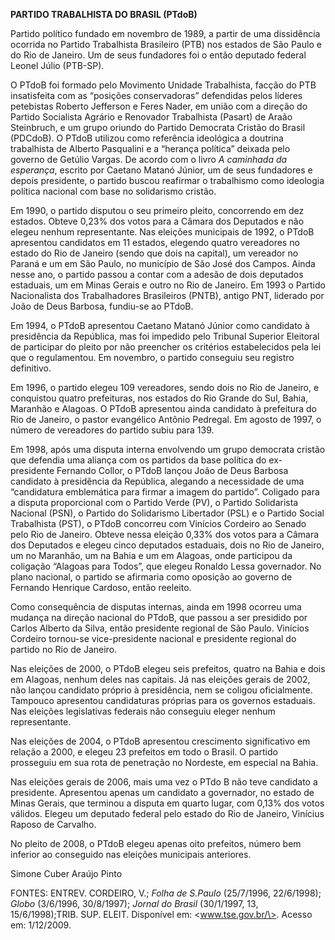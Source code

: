 **PARTIDO TRABALHISTA DO BRASIL (PTdoB)**

Partido político fundado em novembro de 1989, a partir de uma
dissidência ocorrida no Partido Trabalhista Brasileiro (PTB) nos estados
de São Paulo e do Rio de Janeiro. Um de seus fundadores foi o então
deputado federal Leonel Júlio (PTB-SP).

O PTdoB foi formado pelo Movimento Unidade Trabalhista, facção do PTB
insatisfeita com as “posições conservadoras” defendidas pelos líderes
petebistas Roberto Jefferson e Feres Nader, em união com a direção do
Partido Socialista Agrário e Renovador Trabalhista (Pasart) de Araão
Steinbruch, e um grupo oriundo do Partido Democrata Cristão do Brasil
(PDCdoB). O PTdoB utilizou como referência ideológica a doutrina
trabalhista de Alberto Pasqualini e a “herança política” deixada pelo
governo de Getúlio Vargas. De acordo com o livro *A caminhada da
esperança*, escrito por Caetano Matanó Júnior, um de seus fundadores e
depois presidente, o partido buscou reafirmar o trabalhismo como
ideologia política nacional com base no solidarismo cristão.

Em 1990, o partido disputou o seu primeiro pleito, concorrendo em dez
estados. Obteve 0,23% dos votos para a Câmara dos Deputados e não elegeu
nenhum representante. Nas eleições municipais de 1992, o PTdoB
apresentou candidatos em 11 estados, elegendo quatro vereadores no
estado do Rio de Janeiro (sendo que dois na capital), um vereador no
Paraná e um em São Paulo, no município de São José dos Campos. Ainda
nesse ano, o partido passou a contar com a adesão de dois deputados
estaduais, um em Minas Gerais e outro no Rio de Janeiro. Em 1993 o
Partido Nacionalista dos Trabalhadores Brasileiros (PNTB), antigo PNT,
liderado por João de Deus Barbosa, fundiu-se ao PTdoB.

Em 1994, o PTdoB apresentou Caetano Matanó Júnior como candidato à
presidência da República, mas foi impedido pelo Tribunal Superior
Eleitoral de participar do pleito por não preencher os critérios
estabelecidos pela lei que o regulamentou. Em novembro, o partido
conseguiu seu registro definitivo.

Em 1996, o partido elegeu 109 vereadores, sendo dois no Rio de Janeiro,
e conquistou quatro prefeituras, nos estados do Rio Grande do Sul,
Bahia, Maranhão e Alagoas. O PTdoB apresentou ainda candidato à
prefeitura do Rio de Janeiro, o pastor evangélico Antônio Pedregal. Em
agosto de 1997, o número de vereadores do partido subiu para 139.

Em 1998, após uma disputa interna envolvendo um grupo democrata cristão
que defendia uma aliança com os partidos da base política do
ex-presidente Fernando Collor, o PTdoB lançou João de Deus Barbosa
candidato à presidência da República, alegando a necessidade de uma
“candidatura emblemática para firmar a imagem do partido”. Coligado para
a disputa proporcional com o Partido Verde (PV), o Partido Solidarista
Nacional (PSN), o Partido do Solidarismo Libertador (PSL) e o Partido
Social Trabalhista (PST), o PTdoB concorreu com Vinícios Cordeiro ao
Senado pelo Rio de Janeiro. Obteve nessa eleição 0,33% dos votos para a
Câmara dos Deputados e elegeu cinco deputados estaduais, dois no Rio de
Janeiro, um no Maranhão, um na Bahia e um em Alagoas, onde participou da
coligação “Alagoas para Todos”, que elegeu Ronaldo Lessa governador. No
plano nacional, o partido se afirmaria como oposição ao governo de
Fernando Henrique Cardoso, então reeleito.

Como consequência de disputas internas, ainda em 1998 ocorreu uma
mudança na direção nacional do PTdoB, que passou a ser presidido por
Carlos Alberto da Silva, então presidente regional de São Paulo.
Vinícios Cordeiro tornou-se vice-presidente nacional e presidente
regional do partido no Rio de Janeiro.

Nas eleições de 2000, o PTdoB elegeu seis prefeitos, quatro na Bahia e
dois em Alagoas, nenhum deles nas capitais. Já nas eleições gerais de
2002, não lançou candidato próprio à presidência, nem se coligou
oficialmente. Tampouco apresentou candidaturas próprias para os governos
estaduais. Nas eleições legislativas federais não conseguiu eleger
nenhum representante.

Nas eleições de 2004, o PTdoB apresentou crescimento significativo em
relação a 2000, e elegeu 23 prefeitos em todo o Brasil. O partido
prosseguiu em sua rota de penetração no Nordeste, em especial na Bahia.

Nas eleições gerais de 2006, mais uma vez o PTdo B não teve candidato a
presidente. Apresentou apenas um candidato a governador, no estado de
Minas Gerais, que terminou a disputa em quarto lugar, com 0,13% dos
votos válidos. Elegeu um deputado federal pelo estado do Rio de Janeiro,
Vinícius Raposo de Carvalho.

No pleito de 2008, o PTdoB elegeu apenas oito prefeitos, número bem
inferior ao conseguido nas eleições municipais anteriores.

Simone Cuber Araújo Pinto

FONTES: ENTREV. CORDEIRO, V.; *Folha de S.Paulo* (25/7/1996, 22/6/1998);
*Globo* (3/6/1996, 30/8/1997); *Jornal do Brasil* (30/1/1997, 13,
15/6/1998);TRIB. SUP. ELEIT. Disponível em: \<www.tse.gov.br/\>. Acesso
em: 1/12/2009.
